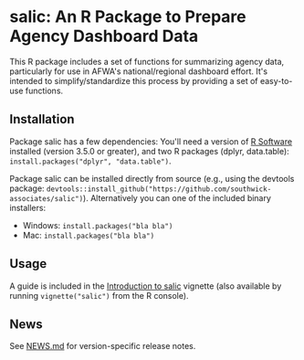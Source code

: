 # salic: An R Package to Prepare Agency Dashboard Data

This R package includes a set of functions for summarizing agency data, particularly for use in AFWA's national/regional dashboard effort. It's intended to simplify/standardize this process by providing a set of easy-to-use functions.

## Installation

Package salic has a few dependencies: You'll need a version of [R Software](https://www.r-project.org/) installed (version 3.5.0 or greater), and two R packages (dplyr, data.table): `install.packages("dplyr", "data.table")`.

Package salic can be installed directly from source (e.g., using the devtools package: `devtools::install_github("https://github.com/southwick-associates/salic")`). Alternatively you can one of the included binary installers:

- Windows: `install.packages("bla bla")`
- Mac: `install.packages("bla bla")`

## Usage

A guide is included in the [Introduction to salic](/vignettes/README.md) vignette (also available by running `vignette("salic")` from the R console).

## News

See [NEWS.md](./NEWS.md) for version-specific release notes.
